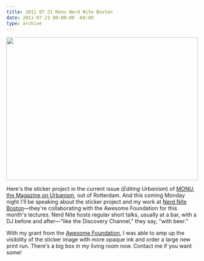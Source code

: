 ```yaml
---
title: 2011 07 21 Monu Nerd Nite Boston
date: 2011-07-21 00:00:00 -04:00
type: archive
---
```


<p><a href="http://ablersite.files.wordpress.com/2011/07/monu-14_9_large.jpg"><img class="alignnone size-full wp-image-3669" title="monu 14_9_large" src="{{ site.baseurl }}/uploads/monu-14_9_large.jpg" alt="" width="503" height="375" /></a></p>
<p>Here's the sticker project in the current issue (<em>Editing Urbanism</em>) of <a href="http://www.monu-magazine.com/">MONU, the Magazine on Urbanism</a>, out of Rotterdam. And this coming Monday night I'll be speaking about the sticker project and my work at <a href="http://boston.nerdnite.com/2011/07/19/nerdnite-july-25-totally-awesome/">Nerd Nite Boston</a>—they're collaborating with the Awesome Foundation for this month's lectures. Nerd Nite hosts regular short talks, usually at a bar, with a DJ before and after—"like the Discovery Channel," they say, "with beer."</p>
<p>With my grant from the <a href="http://awesomefoundation.org/">Awesome Foundation</a>, I was able to amp up the visibility of the sticker image with more opaque ink and order a large new print run. There's a big box in my living room now. Contact me if you want some!</p>
